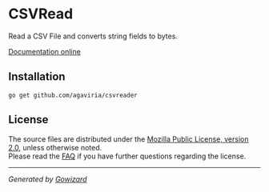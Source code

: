 CSVRead
=======
Read a CSV File and converts string fields to bytes.

[Documentation online](http://godoc.org/github.com/agaviria/csvreader)

## Installation

	go get github.com/agaviria/csvreader

## License

The source files are distributed under the [Mozilla Public License, version 2.0](http://mozilla.org/MPL/2.0/),
unless otherwise noted.  
Please read the [FAQ](http://www.mozilla.org/MPL/2.0/FAQ.html)
if you have further questions regarding the license.

* * *
*Generated by [Gowizard](https://github.com/kless/wizard)*
